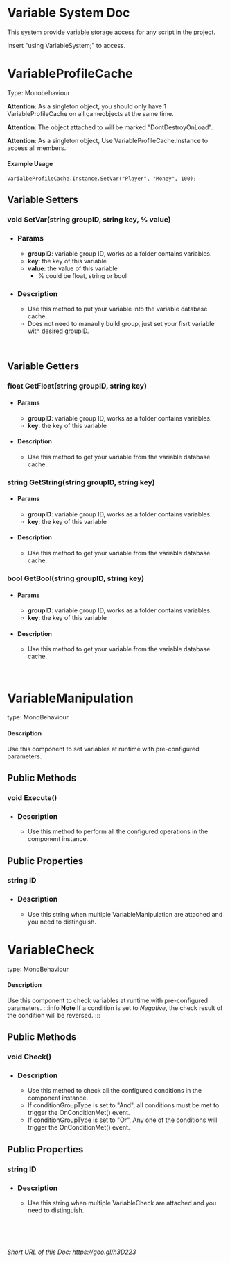 # Variable System Doc
This system provide variable storage access for any script in the project.

Insert "using VariableSystem;" to access.


# VariableProfileCache
Type: Monobehaviour

**Attention**: 
As a singleton object, you should only have 1 VariableProfileCache on all gameobjects at the same time.

**Attention**: 
The object attached to will be marked "DontDestroyOnLoad".

**Attention**: 
As a singleton object, Use VariableProfileCache.Instance to access all members.


#### Example Usage
```
VarialbeProfileCache.Instance.SetVar("Player", "Money", 100);
```




## Variable Setters

### void SetVar(string groupID, string key, % value)
- ### Params
    - **groupID**: variable group ID, works as a folder contains variables.
    - **key**: the key of this variable
    - **value**: the value of this variable
        -  % could be float, string or bool
- ### Description
    - Use this method to put your variable into the variable database cache.
    - Does not need to manaully build group, just set your fisrt variable with desired groupID.


<br>

## Variable Getters

### float GetFloat(string groupID, string key)
- #### Params
    - **groupID**: variable group ID, works as a folder contains variables.
    - **key**: the key of this variable
- #### Description
    - Use this method to get your variable from the variable database cache.


### string GetString(string groupID, string key)
- #### Params
    - **groupID**: variable group ID, works as a folder contains variables.
    - **key**: the key of this variable
- #### Description
    - Use this method to get your variable from the variable database cache.


### bool GetBool(string groupID, string key)
- #### Params
    - **groupID**: variable group ID, works as a folder contains variables.
    - **key**: the key of this variable
- #### Description
    - Use this method to get your variable from the variable database cache.


<br>


# VariableManipulation
type: MonoBehaviour
#### Description
Use this component to set variables at runtime with pre-configured parameters.

## Public Methods

### void Execute()
- ### Description
    - Use this method to perform all the configured operations in the component instance.


## Public Properties

### string ID
- ### Description
    - Use this string when multiple VariableManipulation are attached and you need to distinguish.


# VariableCheck
type: MonoBehaviour
#### Description
Use this component to check variables at runtime with pre-configured parameters.
:::info
**Note**
If a condition is set to *Negative*, the check result of the condition will be reversed.
:::

## Public Methods

### void Check()
- ### Description
    - Use this method to check all the configured conditions in the component instance.
    - If conditionGroupType is set to "And", all conditions must be met to trigger the OnConditionMet() event.
    - If conditionGroupType is set to "Or", Any one of the conditions will trigger the OnConditionMet() event.


## Public Properties

### string ID
- ### Description
    - Use this string when multiple VariableCheck are attached and you need to distinguish.


<br>
<br>
<br>

*Short URL of this Doc: https://goo.gl/h3D223*